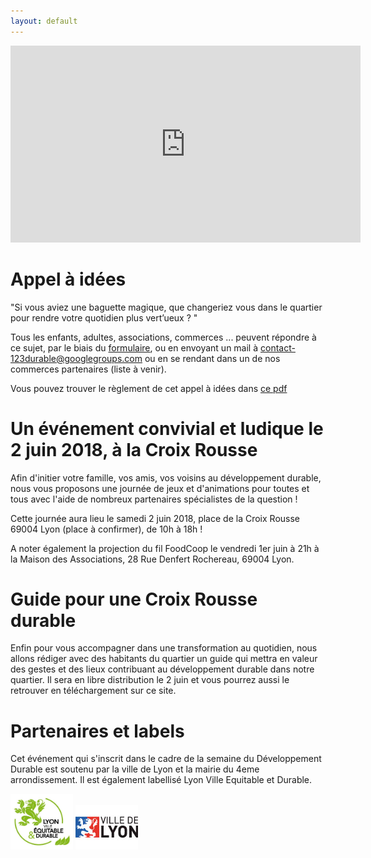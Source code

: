 ```yaml
---
layout: default
---
```

<iframe width="560" height="315" src="https://www.youtube.com/embed/iNkfXaI04ZA" frameborder="0" allow="autoplay; encrypted-media" allowfullscreen></iframe>

# [](#header-1) Appel à idées

"Si vous aviez une baguette magique, que changeriez vous dans le quartier pour rendre votre quotidien plus
vert’ueux ? " 

Tous les enfants, adultes, associations, commerces ... peuvent répondre à ce sujet, par le biais du [formulaire](https://framaforms.org/appel-a-idees-vertueuses-1518976327), ou en envoyant un mail à contact-123durable@googlegroups.com ou en se rendant dans un de nos commerces partenaires (liste à venir).

Vous pouvez trouver le règlement de cet appel à idées dans [ce pdf](documents/Reglement_Appel_Idee.pdf)


# [](#header-2) Un événement convivial et ludique le 2 juin 2018, à la Croix Rousse

Afin d'initier votre famille, vos amis, vos voisins au développement durable, nous vous proposons une journée de jeux et d'animations pour toutes et tous avec l'aide de nombreux partenaires spécialistes de la question !

Cette journée aura lieu le samedi 2 juin 2018, place de la Croix Rousse 69004 Lyon (place à confirmer), de 10h à 18h ! 

A noter également la projection du fil FoodCoop le vendredi 1er juin à 21h à la Maison des Associations, 28 Rue Denfert Rochereau, 69004 Lyon.

# [](#header-3)Guide pour une Croix Rousse durable 

Enfin pour vous accompagner dans une transformation au quotidien, nous allons rédiger avec des habitants du quartier un guide qui mettra en valeur des gestes et des lieux contribuant au développement durable dans notre quartier. Il sera en libre distribution le 2 juin et vous pourrez aussi le retrouver en téléchargement sur ce site.

# [](#header-3)Partenaires et labels

Cet événement qui s'inscrit dans le cadre de la semaine du Développement Durable est soutenu par la ville de Lyon et la mairie du 4eme arrondissement. 
Il est également labellisé Lyon Ville Equitable et Durable.

<a  href="https://www.lyon.fr/economie/economie-sociale-et-solidaire/le-label-lyon-ville-equitable-et-durable"><img src="documents/LVED.jpg" alt="LVED" style="width: 100px;"/></a>
<a  href="https://www.lyon.fr/actualite/conseils-de-quartier/apicq-2018-cest-parti"><img src="documents/VilleDeLyon.jpg" alt="Ville de Lyon" style="width: 100px;"/></a>
